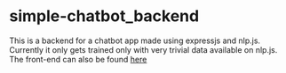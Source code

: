 # simple-chatbot_backend
This is a backend for a chatbot app made using expressjs and nlp.js. Currently it only gets trained only with very trivial data available on nlp.js.
The front-end can also be found [here](https://github.com/Bharat-jindal/simple-chatbot)
